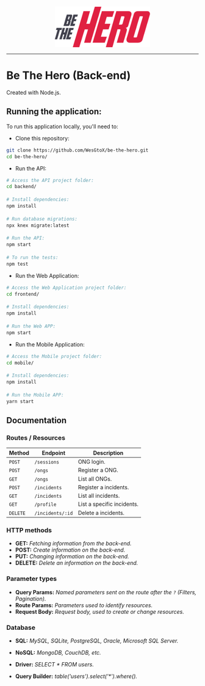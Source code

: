 <p align="center">
  <a href="https://github.com/WesGtoX/be-the-hero">
    <img src="../frontend/src/assets/logo-be-the-hero.png" alt="Be The Hero" title="Be The Hero" width="250px">
  </a>
</p>

-----------------

# Be The Hero (Back-end)

Created with Node.js.

## Running the application:

To run this application locally, you'll need to:

- Clone this repository:
```bash
git clone https://github.com/WesGtoX/be-the-hero.git
cd be-the-hero/
```

- Run the API:
```bash
# Access the API project folder:
cd backend/

# Install dependencies:
npm install

# Run database migrations:
npx knex migrate:latest

# Run the API:
npm start

# To run the tests:
npm test
```

- Run the Web Application:
```bash
# Access the Web Application project folder:
cd frontend/

# Install dependencies:
npm install

# Run the Web APP:
npm start
```

- Run the Mobile Application:
```bash
# Access the Mobile project folder:
cd mobile/

# Install dependencies:
npm install

# Run the Mobile APP:
yarn start
```

## Documentation

### Routes / Resources

|Method  |Endpoint        |Description               |
|--------|----------------|--------------------------|
|`POST`  |`/sessions`     |ONG login.                |
|`POST`  |`/ongs`         |Register a ONG.           |
|`GET`   |`/ongs`         |List all ONGs.            |
|`POST`  |`/incidents`    |Register a incidents.     |
|`GET`   |`/incidents`    |List all incidents.       |
|`GET`   |`/profile`      |List a specific incidents.|
|`DELETE`|`/incidents/:id`|Delete a incidents.       |


### HTTP methods

- **GET:** _Fetching information from the back-end._
- **POST:** _Create information on the back-end._
- **PUT:** _Changing information on the back-end._
- **DELETE:** _Delete an information on the back-end._


### Parameter types

- **Query Params:** _Named parameters sent on the route after the `?` (Filters, Pagination)._
- **Route Params:** _Parameters used to identify resources._
- **Request Body:** _Request body, used to create or change resources._


### Database

- **SQL:** _MySQL, SQLite, PostgreSQL, Oracle, Microsoft SQL Server._
- **NoSQL:** _MongoDB, CouchDB, etc._

- **Driver:** _SELECT * FROM users._
- **Query Builder:** _table('users').select('*').where()._
